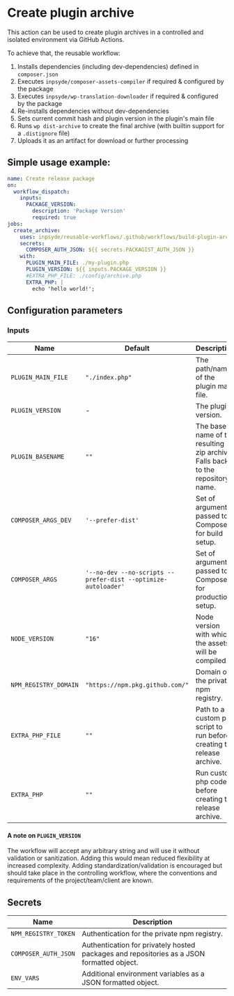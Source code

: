 # Create plugin archive

This action can be used to create plugin archives in a controlled and isolated environment via GitHub Actions.

To achieve that, the reusable workflow:

1. Installs dependencies (including dev-dependencies) defined in `composer.json`
2. Executes `inpsyde/composer-assets-compiler` if required & configured by the package
3. Executes `inpsyde/wp-translation-downloader` if required & configured by the package
4. Re-installs dependencies without dev-dependencies
5. Sets current commit hash and plugin version in the plugin's main file
6. Runs `wp dist-archive` to create the final archive (with builtin support for a `.distignore` file)
7. Uploads it as an artifact for download or further processing


## Simple usage example:

```yml
name: Create release package
on:
  workflow_dispatch:
    inputs:
      PACKAGE_VERSION:
        description: 'Package Version'
        required: true
jobs:
  create_archive:
    uses: inpsyde/reusable-workflows/.github/workflows/build-plugin-archive.yml@main
    secrets:
      COMPOSER_AUTH_JSON: ${{ secrets.PACKAGIST_AUTH_JSON }}
    with:
      PLUGIN_MAIN_FILE: ./my-plugin.php
      PLUGIN_VERSION: ${{ inputs.PACKAGE_VERSION }}
      #EXTRA_PHP_FILE: ./config/archive.php
      EXTRA_PHP: |
        echo 'hello world!';

```

## Configuration parameters

### Inputs

| Name                  | Default                                                       | Description                                                                    |
|-----------------------|---------------------------------------------------------------|--------------------------------------------------------------------------------|
| `PLUGIN_MAIN_FILE`    | `"./index.php"`                                               | The path/name of the plugin main file.                                         |
| `PLUGIN_VERSION`      | -                                                             | The plugin version.                                                             |
| `PLUGIN_BASENAME`     | `""`                                                          | The base name of the resulting zip archive. Falls back to the repository name. |
| `COMPOSER_ARGS_DEV`   | `'--prefer-dist'`                                             | Set of arguments passed to Composer for build setup.                           |
| `COMPOSER_ARGS`       | `'--no-dev --no-scripts --prefer-dist --optimize-autoloader'` | Set of arguments passed to Composer for production setup.                      |
| `NODE_VERSION`        | `"16"`                                                        | Node version with which the assets will be compiled.                            |
| `NPM_REGISTRY_DOMAIN` | `"https://npm.pkg.github.com/"`                               | Domain of the private npm registry.                                             |
| `EXTRA_PHP_FILE`      | `""`                                                          | Path to a custom php script to run before creating the release archive.        |
| `EXTRA_PHP`           | `""`                                                          | Run custom php code before creating the release archive.                       |

#### A note on `PLUGIN_VERSION`

The workflow will accept any arbitrary string and will use it without validation or sanitization.
Adding this would mean reduced flexibility at increased complexity. Adding standardization/validation
is encouraged but should take place in the controlling workflow, where the conventions and requirements
of the project/team/client are known.

## Secrets

| Name                 | Description                                                                               |
|----------------------|-------------------------------------------------------------------------------------------|
| `NPM_REGISTRY_TOKEN` | Authentication for the private npm registry.                                              |
| `COMPOSER_AUTH_JSON` | Authentication for privately hosted packages and repositories as a JSON formatted object. |
| `ENV_VARS`           | Additional environment variables as a JSON formatted object.                              |
